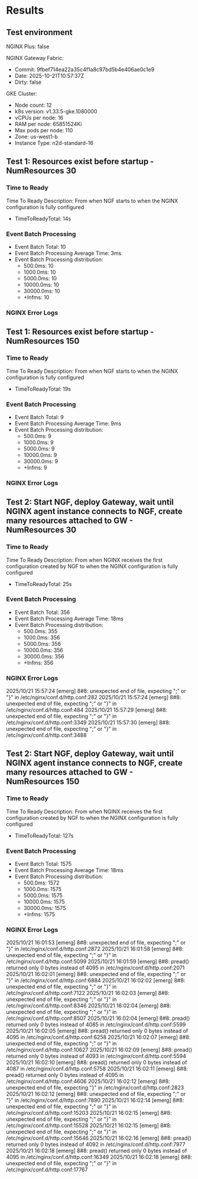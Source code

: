 # Results

## Test environment

NGINX Plus: false

NGINX Gateway Fabric:

- Commit: 9fbef714ea22a35c4f1a8c97bd5b4e406ae0c1e9
- Date: 2025-10-21T10:57:37Z
- Dirty: false

GKE Cluster:

- Node count: 12
- k8s version: v1.33.5-gke.1080000
- vCPUs per node: 16
- RAM per node: 65851524Ki
- Max pods per node: 110
- Zone: us-west1-b
- Instance Type: n2d-standard-16

## Test 1: Resources exist before startup - NumResources 30

### Time to Ready

Time To Ready Description: From when NGF starts to when the NGINX configuration is fully configured
- TimeToReadyTotal: 14s

### Event Batch Processing

- Event Batch Total: 10
- Event Batch Processing Average Time: 3ms
- Event Batch Processing distribution:
	- 500.0ms: 10
	- 1000.0ms: 10
	- 5000.0ms: 10
	- 10000.0ms: 10
	- 30000.0ms: 10
	- +Infms: 10

### NGINX Error Logs

## Test 1: Resources exist before startup - NumResources 150

### Time to Ready

Time To Ready Description: From when NGF starts to when the NGINX configuration is fully configured
- TimeToReadyTotal: 19s

### Event Batch Processing

- Event Batch Total: 9
- Event Batch Processing Average Time: 9ms
- Event Batch Processing distribution:
	- 500.0ms: 9
	- 1000.0ms: 9
	- 5000.0ms: 9
	- 10000.0ms: 9
	- 30000.0ms: 9
	- +Infms: 9

### NGINX Error Logs

## Test 2: Start NGF, deploy Gateway, wait until NGINX agent instance connects to NGF, create many resources attached to GW - NumResources 30

### Time to Ready

Time To Ready Description: From when NGINX receives the first configuration created by NGF to when the NGINX configuration is fully configured
- TimeToReadyTotal: 25s

### Event Batch Processing

- Event Batch Total: 356
- Event Batch Processing Average Time: 18ms
- Event Batch Processing distribution:
	- 500.0ms: 355
	- 1000.0ms: 356
	- 5000.0ms: 356
	- 10000.0ms: 356
	- 30000.0ms: 356
	- +Infms: 356

### NGINX Error Logs
2025/10/21 15:57:24 [emerg] 8#8: unexpected end of file, expecting ";" or "}" in /etc/nginx/conf.d/http.conf:282
2025/10/21 15:57:24 [emerg] 8#8: unexpected end of file, expecting ";" or "}" in /etc/nginx/conf.d/http.conf:484
2025/10/21 15:57:29 [emerg] 8#8: unexpected end of file, expecting ";" or "}" in /etc/nginx/conf.d/http.conf:3349
2025/10/21 15:57:30 [emerg] 8#8: unexpected end of file, expecting ";" or "}" in /etc/nginx/conf.d/http.conf:3488

## Test 2: Start NGF, deploy Gateway, wait until NGINX agent instance connects to NGF, create many resources attached to GW - NumResources 150

### Time to Ready

Time To Ready Description: From when NGINX receives the first configuration created by NGF to when the NGINX configuration is fully configured
- TimeToReadyTotal: 127s

### Event Batch Processing

- Event Batch Total: 1575
- Event Batch Processing Average Time: 18ms
- Event Batch Processing distribution:
	- 500.0ms: 1572
	- 1000.0ms: 1575
	- 5000.0ms: 1575
	- 10000.0ms: 1575
	- 30000.0ms: 1575
	- +Infms: 1575

### NGINX Error Logs
2025/10/21 16:01:53 [emerg] 8#8: unexpected end of file, expecting ";" or "}" in /etc/nginx/conf.d/http.conf:2872
2025/10/21 16:01:58 [emerg] 8#8: unexpected end of file, expecting ";" or "}" in /etc/nginx/conf.d/http.conf:5099
2025/10/21 16:01:59 [emerg] 8#8: pread() returned only 0 bytes instead of 4095 in /etc/nginx/conf.d/http.conf:2071
2025/10/21 16:02:01 [emerg] 8#8: unexpected end of file, expecting ";" or "}" in /etc/nginx/conf.d/http.conf:6884
2025/10/21 16:02:02 [emerg] 8#8: unexpected end of file, expecting ";" or "}" in /etc/nginx/conf.d/http.conf:7122
2025/10/21 16:02:03 [emerg] 8#8: unexpected end of file, expecting ";" or "}" in /etc/nginx/conf.d/http.conf:8346
2025/10/21 16:02:04 [emerg] 8#8: unexpected end of file, expecting ";" or "}" in /etc/nginx/conf.d/http.conf:8507
2025/10/21 16:02:04 [emerg] 8#8: pread() returned only 0 bytes instead of 4085 in /etc/nginx/conf.d/http.conf:5599
2025/10/21 16:02:05 [emerg] 8#8: pread() returned only 0 bytes instead of 4095 in /etc/nginx/conf.d/http.conf:6258
2025/10/21 16:02:07 [emerg] 8#8: unexpected end of file, expecting ";" or "}" in /etc/nginx/conf.d/http.conf:10627
2025/10/21 16:02:09 [emerg] 8#8: pread() returned only 0 bytes instead of 4093 in /etc/nginx/conf.d/http.conf:5594
2025/10/21 16:02:10 [emerg] 8#8: pread() returned only 0 bytes instead of 4087 in /etc/nginx/conf.d/http.conf:5758
2025/10/21 16:02:11 [emerg] 8#8: pread() returned only 0 bytes instead of 4095 in /etc/nginx/conf.d/http.conf:4606
2025/10/21 16:02:12 [emerg] 8#8: unexpected end of file, expecting "}" in /etc/nginx/conf.d/http.conf:2823
2025/10/21 16:02:12 [emerg] 8#8: unexpected end of file, expecting ";" or "}" in /etc/nginx/conf.d/http.conf:7890
2025/10/21 16:02:14 [emerg] 8#8: unexpected end of file, expecting ";" or "}" in /etc/nginx/conf.d/http.conf:15203
2025/10/21 16:02:15 [emerg] 8#8: unexpected end of file, expecting ";" or "}" in /etc/nginx/conf.d/http.conf:15528
2025/10/21 16:02:15 [emerg] 8#8: unexpected end of file, expecting ";" or "}" in /etc/nginx/conf.d/http.conf:15646
2025/10/21 16:02:16 [emerg] 8#8: pread() returned only 0 bytes instead of 4092 in /etc/nginx/conf.d/http.conf:7977
2025/10/21 16:02:18 [emerg] 8#8: pread() returned only 0 bytes instead of 4095 in /etc/nginx/conf.d/http.conf:16349
2025/10/21 16:02:18 [emerg] 8#8: unexpected end of file, expecting ";" or "}" in /etc/nginx/conf.d/http.conf:17767

